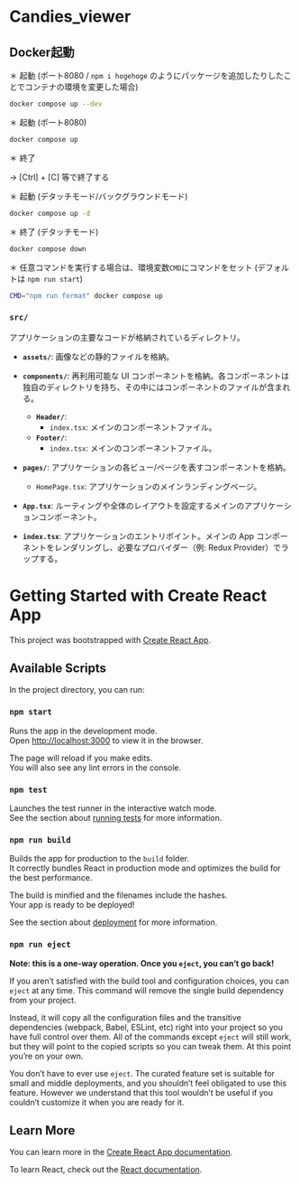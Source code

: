# Candies_viewer

## Docker起動

＊ 起動 (ポート8080 / `npm i hogehoge` のようにパッケージを追加したりしたことでコンテナの環境を変更した場合)

```bash
docker compose up --dev
```

＊ 起動 (ポート8080)

```bash
docker compose up
```

＊ 終了

-> [Ctrl] + [C] 等で終了する

＊ 起動 (デタッチモード/バックグラウンドモード)

```bash
docker compose up -d
```

＊ 終了 (デタッチモード)

```bash
docker compose down
```

＊ 任意コマンドを実行する場合は、環境変数`CMD`にコマンドをセット (デフォルトは `npm run start`)

```bash
CMD="npm run format" docker compose up
```

### `src/`

アプリケーションの主要なコードが格納されているディレクトリ。

- **`assets/`**: 画像などの静的ファイルを格納。

- **`components/`**: 再利用可能な UI コンポーネントを格納。各コンポーネントは独自のディレクトリを持ち、その中にはコンポーネントのファイルが含まれる。

  - **`Header/`**:
    - `index.tsx`: メインのコンポーネントファイル。
  - **`Footer/`**:
    - `index.tsx`: メインのコンポーネントファイル。

- **`pages/`**: アプリケーションの各ビュー/ページを表すコンポーネントを格納。

  - `HomePage.tsx`: アプリケーションのメインランディングページ。

- **`App.tsx`**: ルーティングや全体のレイアウトを設定するメインのアプリケーションコンポーネント。

- **`index.tsx`**: アプリケーションのエントリポイント。メインの App コンポーネントをレンダリングし、必要なプロバイダー（例: Redux Provider）でラップする。

# Getting Started with Create React App

This project was bootstrapped with [Create React App](https://github.com/facebook/create-react-app).

## Available Scripts

In the project directory, you can run:

### `npm start`

Runs the app in the development mode.\
Open [http://localhost:3000](http://localhost:3000) to view it in the browser.

The page will reload if you make edits.\
You will also see any lint errors in the console.

### `npm test`

Launches the test runner in the interactive watch mode.\
See the section about [running tests](https://facebook.github.io/create-react-app/docs/running-tests) for more information.

### `npm run build`

Builds the app for production to the `build` folder.\
It correctly bundles React in production mode and optimizes the build for the best performance.

The build is minified and the filenames include the hashes.\
Your app is ready to be deployed!

See the section about [deployment](https://facebook.github.io/create-react-app/docs/deployment) for more information.

### `npm run eject`

**Note: this is a one-way operation. Once you `eject`, you can’t go back!**

If you aren’t satisfied with the build tool and configuration choices, you can `eject` at any time. This command will remove the single build dependency from your project.

Instead, it will copy all the configuration files and the transitive dependencies (webpack, Babel, ESLint, etc) right into your project so you have full control over them. All of the commands except `eject` will still work, but they will point to the copied scripts so you can tweak them. At this point you’re on your own.

You don’t have to ever use `eject`. The curated feature set is suitable for small and middle deployments, and you shouldn’t feel obligated to use this feature. However we understand that this tool wouldn’t be useful if you couldn’t customize it when you are ready for it.

## Learn More

You can learn more in the [Create React App documentation](https://facebook.github.io/create-react-app/docs/getting-started).

To learn React, check out the [React documentation](https://reactjs.org/).
